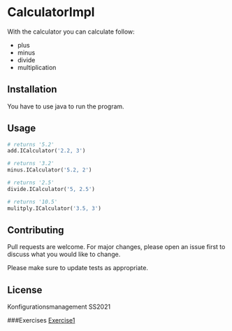 # CalculatorImpl

With the calculator you can calculate follow: 

* plus
* minus
* divide
* multiplication

## Installation

You have to use java to run the program.

## Usage

```python
# returns '5.2'
add.ICalculator('2.2, 3')

# returns '3.2'
minus.ICalculator('5.2, 2')

# returns '2.5'
divide.ICalculator('5, 2.5')

# returns '10.5'
mulitply.ICalculator('3.5, 3')
```

## Contributing
Pull requests are welcome. For major changes, please open an issue first to discuss what you would like to change.

Please make sure to update tests as appropriate.

## License
Konfigurationsmanagement SS2021

###Exercises
[Exercise1](exercise1.md)
